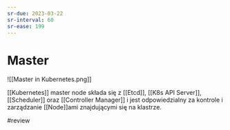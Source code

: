 ```yaml
---
sr-due: 2023-03-22
sr-interval: 60
sr-ease: 199
---
```


# Master

![[Master in Kubernetes.png]]

[[Kubernetes]] master node składa się z [[Etcd]], [[K8s API Server]], [[Scheduler]] oraz [[Controller Manager]] i jest odpowiedzialny za kontrole i zarządzanie [[Node]]ami znajdującymi się na klastrze.

#review 